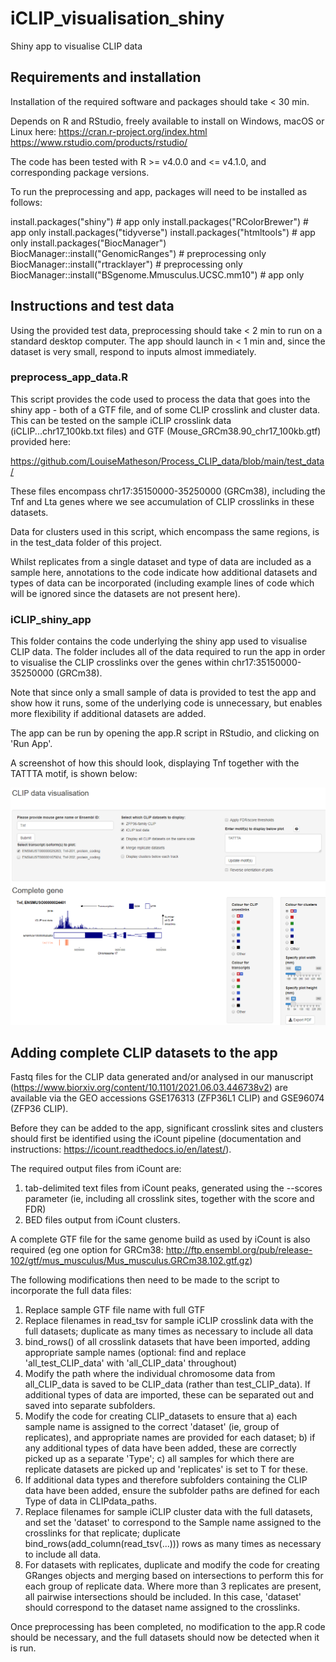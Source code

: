 # iCLIP_visualisation_shiny

Shiny app to visualise CLIP data

## Requirements and installation

Installation of the required software and packages should take < 30 min.

Depends on R and RStudio, freely available to install on Windows, macOS or Linux here: 
https://cran.r-project.org/index.html
https://www.rstudio.com/products/rstudio/

The code has been tested with R >= v4.0.0 and <= v4.1.0, and corresponding package versions.

To run the preprocessing and app, packages will need to be installed as follows:

install.packages("shiny") # app only
install.packages("RColorBrewer") # app only
install.packages("tidyverse")
install.packages("htmltools") # app only
install.packages("BiocManager")
BiocManager::install("GenomicRanges") # preprocessing only
BiocManager::install("rtracklayer") # preprocessing only
BiocManager::install("BSgenome.Mmusculus.UCSC.mm10") # app only


## Instructions and test data

Using the provided test data, preprocessing should take < 2 min to run on a standard desktop computer. The app should launch in < 1 min and, since the dataset is very small, respond to inputs almost immediately.

### preprocess_app_data.R

This script provides the code used to process the data that goes into the shiny app - both of a GTF file, and of some CLIP crosslink and cluster data. This can be tested on the sample iCLIP crosslink data (iCLIP...chr17_100kb.txt files) and GTF (Mouse_GRCm38.90_chr17_100kb.gtf) provided here:

https://github.com/LouiseMatheson/Process_CLIP_data/blob/main/test_data/

These files encompass chr17:35150000-35250000 (GRCm38), including the Tnf and Lta genes where we see accumulation of CLIP crosslinks in these datasets. 

Data for clusters used in this script, which encompass the same regions, is in the test_data folder of this project. 

Whilst replicates from a single dataset and type of data are included as a sample here, annotations to the code indicate how additional datasets and types of data can be incorporated (including example lines of code which will be ignored since the datasets are not present here).


### iCLIP_shiny_app

This folder contains the code underlying the shiny app used to visualise CLIP data. The folder includes all of the data required to run the app in order to visualise the CLIP crosslinks over the genes within chr17:35150000-35250000 (GRCm38). 

Note that since only a small sample of data is provided to test the app and show how it runs, some of the underlying code is unnecessary, but enables more flexibility if additional datasets are added.

The app can be run by opening the app.R script in RStudio, and clicking on 'Run App'. 

A screenshot of how this should look, displaying Tnf together with the TATTTA motif, is shown below:

![alt text](https://github.com/LouiseMatheson/iCLIP_visualisation_shiny/blob/main/iCLIP_shiny_app/iCLIP_visualisation_app_Tnf.png?raw=true)


## Adding complete CLIP datasets to the app

Fastq files for the CLIP data generated and/or analysed in our manuscript (https://www.biorxiv.org/content/10.1101/2021.06.03.446738v2) are available via the GEO accessions GSE176313 (ZFP36L1 CLIP) and GSE96074 (ZFP36 CLIP).

Before they can be added to the app, significant crosslink sites and clusters should first be identified using the iCount pipeline (documentation and instructions: https://icount.readthedocs.io/en/latest/).

The required output files from iCount are:

1. tab-delimited text files from iCount peaks, generated using the --scores parameter (ie, including all crosslink sites, together with the score and FDR)
2. BED files output from iCount clusters.

A complete GTF file for the same genome build as used by iCount is also required (eg one option for GRCm38: http://ftp.ensembl.org/pub/release-102/gtf/mus_musculus/Mus_musculus.GRCm38.102.gtf.gz)

The following modifications then need to be made to the script to incorporate the full data files:
1. Replace sample GTF file name with full GTF
2. Replace filenames in read_tsv for sample iCLIP crosslink data with the full datasets; duplicate as many times as necessary to include all data
3. bind_rows() of all crosslink datasets that have been imported, adding appropriate sample names (optional: find and replace 'all_test_CLIP_data' with 'all_CLIP_data' throughout)
4. Modify the path where the individual chromosome data from all_CLIP_data is saved to be CLIP_data (rather than test_CLIP_data). If additional types of data are imported, these can be separated out and saved into separate subfolders.
5. Modify the code for creating CLIP_datasets to ensure that a) each sample name is assigned to the correct 'dataset' (ie, group of replicates), and appropriate names are provided for each dataset; b) if any additional types of data have been added, these are correctly picked up as a separate 'Type'; c) all samples for which there are replicate datasets are picked up and 'replicates' is set to T for these.
6. If additional data types and therefore subfolders containing the CLIP data have been added, ensure the subfolder paths are defined for each Type of data in CLIPdata_paths. 
7. Replace filenames for sample iCLIP cluster data with the full datasets, and set the 'dataset' to correspond to the Sample name assigned to the crosslinks for that replicate; duplicate bind_rows(add_column(read_tsv(...))) rows as many times as necessary to include all data.
8. For datasets with replicates, duplicate and modify the code for creating GRanges objects and merging based on intersections to perform this for each group of replicate data. Where more than 3 replicates are present, all pairwise intersections should be included. In this case, 'dataset' should correspond to the dataset name assigned to the crosslinks.


Once preprocessing has been completed, no modification to the app.R code should be necessary, and the full datasets should now be detected when it is run. 
